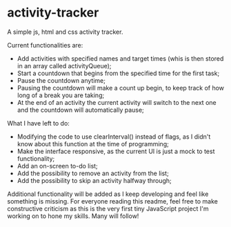 # activity-tracker
A simple js, html and css activity tracker.


Current functionalities are: 
  - Add activities with specified names and target times (whis is then stored in an array called activityQueue);
  - Start a countdown that begins from the specified time for the first task;
  - Pause the countdown anytime;
  - Pausing the countdown will make a count up begin, to keep track of how long of a break you are taking;
  - At the end of an activity the current activity will switch to the next one and the countdown will automatically pause;



What I have left to do:
  - Modifying the code to use clearInterval() instead of flags, as I didn't know about this function at the time of programming;
  - Make the interface responsive, as the current UI is just a mock to test functionality;
  - Add an on-screen to-do list;
  - Add the possibility to remove an activity from the list;
  - Add the possibility to skip an activity halfway through;
  
Additional functionality will be added as I keep developing and feel like something is missing. For everyone reading this readme, feel free to make constructive criticism as this is the very first tiny JavaScript project I'm working on to hone my skills. Many will follow!
